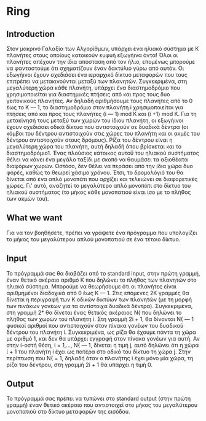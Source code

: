 # Ring
## Introduction
Στον μακρινό Γαλαξία των Αλγορίθμων, υπάρχει ένα ηλιακό σύστημα με Κ πλανήτες στους οποίους κατοικούν ευφυή εξωγήινα όντα! Όλοι οι πλανήτες απέχουν την ίδια απόσταση από τον ήλιο, επομένως μπορούμε να φανταστούμε ότι σχηματίζουν έναν δακτύλιο γύρω από αυτόν.
Οι εξωγήινοι έχουν σχεδιάσει ένα ιεραρχικό δίκτυο μεταφορών που τους επιτρέπει να μετακινούνται μεταξύ των πλανητών. Συγκεκριμένα, στη μεγαλύτερη χώρα κάθε πλανήτη, υπάρχει ένα διαστημοδρόμιο που χρησιμοποιείται για διαστημικές πτήσεις από και προς τους δυο γειτονικούς πλανήτες. Αν δηλαδή αριθμήσουμε τους πλανήτες από το 0 έως το Κ — 1, το διαστημοδρόμιο στον πλανήτη i χρησιμοποιείται για πτήσεις από και προς τους πλανήτες (i — 1) mod Κ και (i +1) mod Κ.
Για τη μετακίνησή τους μεταξύ των χωρών του ίδιου πλανήτη, οι εξωγήινοι έχουν σχεδιάσει οδικά δίκτυα που αντιστοιχούν σε δυαδικά δέντρα (οι κόμβοι του δέντρου αντιστοιχούν στις χώρες του πλανήτη και οι ακμές του δέντρου αντιστοιχούν στους δρόμους). Ρίζα του δέντρου είναι η μεγαλύτερη χώρα του πλανήτη, αυτή δηλαδή όπου βρίσκεται και το διαστημοδρόμιο1.
Ένας πλούσιος κάτοικος αυτοΰ του ηλιακού συστήματος θέλει να κάνει ένα μεγάλο ταξίδι με σκοπό να θαυμάσει τα αξιοθέατα διαφόρων χωρών. Ωστόσο, δεν θέλει να περάσει από την ίδια χώρα δυο φορές, καθώς το θεωρεί χάσιμο χρόνου. Έτσι, το δρομολόγιό του θα δίνεται από ένα απλό μονοπάτι που αρχίζει και τελειώνει σε διαφορετικές χώρες. Γι’ αυτό, αναζητεί το μεγαλύτερο απλό μονοπάτι στο δίκτυο του ηλιακού συστήματος (το μήκος κάθε μονοπατιού είναι ίσο με το πλήθος των ακμών του). 
## What we want
Για να τον βοηθήσετε, πρέπει να γράψετε ένα πρόγραμμα που υπολογίζει το μήκος του μεγαλύτερου απλού μονοπατιού σε ένα τέτοιο δίκτυο.
## Input
Το πρόγραμμά σας θα διαβάζει από το standard input, στην πρώτη γραμμή, έναν θετικό ακέραιο αριθμό Κ που δηλώνει το πλήθος των πλανητών στο ηλιακό σύστημα. Μπορούμε να θεωρήσουμε ότι οι πλανήτες είναι αριθμημένοι διαδοχικά από 0 έως Κ — 1. Στις επόμενες 2Κ γραμμές θα δίνεται η περιγραφή των Κ οδικών δικτύων των πλανητών (με τη μορφή των πινάκων γονέων για τα αντίστοιχα δυαδικά δέντρα). Συγκεκριμένα, στη γραμμή 2* θα δίνεται ένας θετικός ακέραιος Ν{ που δηλώνει το πλήθος των χωρών του πλανήτη i. Στη γραμμή 2i + 1, θα δίνονται Ν{ — 1 φυσικοί αριθμοί που αντιστοιχούν στον πίνακα γονέων του δυαδικού δέντρου του πλανήτη i. Συγκεκριμένα, ως ρίζα θα έχουμε πάντα τη χώρα με αριθμό 1, και δεν θα υπάρχει εγγραφή στον πίνακα γονέων για αυτή. Αν στην ί-οστή θέση, ί = 1,..., Ν{ — 1, δίνεται η τιμή j, αυτό δηλώνει ότι η χώρα ί + 1 του πλανήτη i έχει ως πατέρα στο οδικό του δίκτυο τη χώρα j. Στην περίπτωση που Ν{ = 1, δηλαδή όταν ο πλανήτης i έχει μόνο μία χώρα, τη ρίζα του δέντρου, στη γραμμή 2i + 1 θα υπάρχει η τιμή 0.
## Output
Το πρόγραμμά σας πρέπει να τυπώνει στο standard output (στην πρώτη γραμμή) έναν θετικό ακέραιο που αντιστοιχεί στο μήκος του μεγαλύτερου μονοπατιού στο δίκτυο μεταφορών της εισόδου.